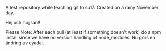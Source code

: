 A test repository while teaching git to su17.
Created on a rainy November day.

Hej och hojjsan!!

Please Note:
After each pull (at least if something doesn't work)
do a npm install since we have no version handling
of node_modules.
Nu görs en ändring av eyadal.
